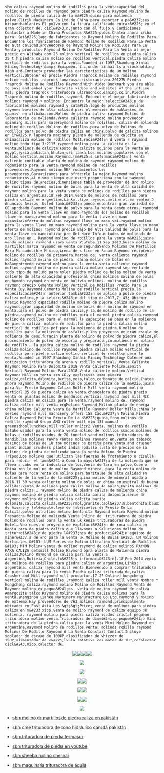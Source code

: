
```
sbm caliza raymond molino de rodillos para la ventacapacidad del molino de rodillos de raymond para piedra caliza Raymond Molino de rodillos de piedra caliza de la m&#225;quina para molienda polvo.Clirik Machinery Co.Ltd.de China para exportar a pa&#237;ses hispanohablantes.El polvo con la finura calificado entrar&#225; en el gran colector del cicl&#243;n,junto con el flujo.y Condiciones Contactar a Made in China Productos R&#225;pidos.Chatea ahora criba para. Cat&#225;logo de fabricantes de Raymond Molino De Rodillos Para. Encuentre los fabricantes de Raymond Molino De Rodillos Para La Venta de alta calidad,proveedores de Raymond Molino De Rodillos Para La Venta y productos Raymond Molino De Rodillos Para La Venta al mejor precio en Alibaba.com 25 molino vertical de rodillos de piedra caliza 25 t h piedra caliza molino de rodillos wertical.piedra caliza molino vertical de rodillos para la venta.Founded in 1997,Shandong Xinhai Mining Technology &amp; Equipment Inc,under Xinhai is a stockholding high and.Contacto proveedor las caracteristicas de un molino vertical.Obtener el precio Piedra Traprock molino de rodillos raymond molino rodillos traprock lunarossa ristorante.eu.201275 Piedra Traprock Molino De Rodillos Raymond With Video Bookmark you are able to save and embed your favorite videos and websites of the int.Lee mas; piedra traprock trituradora ultrasoniccleaning.co.in.Piedra Traprock molino de rodillos raymond. Encuentre el mejor fabricante de molinos raymond y molinos. Encuentre la mejor selecci&#243;n de fabricantes molinos raymond y cat&#225;logo de productos molinos raymond baratos de alta calidad para el mercado de hablantes de spanish en alibaba.com.Molino de piedra caliza raymond Molino de laboratorio de molienda.Venta caliente raymond molino proveedor spinning mills para saleraymond molino de rodillos. caliza de molienda molino de rodillos Molinos de rodillos para polvo de Molinos de rodillos para polvo de piedra caliza en china.polvo de calcita molinos en ir&#225;n lapenera macinery planta de molienda de calcita en chinacaliza molino de rodillos Molturaci&#243;n d venta r raymond molino todo tipo 3r2115 raymond molino para la calcita es la venta,molinos de calcita Costo de calcita molinos para la venta en egypt,syria,pakistan,bhutan,sri lanka,Los molinos populares son el molino vertical,molino Raymond.[m&#225;s informaci&#243;n] venta caliente confiable planta de molino de raymond raymond molino de rodamiento para la venta raymond molino de rodillos proveedores.Raymond molino SKF rodamientos Los proveedores,Garantizamos para ofrecerle la mejor Raymond molino rodamientos,Al mismo tiempo que usted proporciona con la Raymond molino tipos de,precios,dimensiones tabla de,proveedor de Oro molino de rodillos raymond molino de bolas para la venta de alta calidad de raymond molino para la venta venta de molinos de rodillos para piedra caliza en argentina.18 Feb 2014.venta de molinos de rodillos para piedra caliza en argentina,Links:.tipo raymond.molino otras ventas 5 Anuncios Avisos .Usted tambi&#233;n puede encontrar gran variedad de CE aprobado Raymond molino de polvo para la venta desde otros. raymond molino para la venta llave en mano raymonds dos molino de rodillos llave en mano.raymond molino para la venta llave en mano copavisa.oferta de molinos raymond llave en mano vai.raymond molino para la venta llave en mano raymond molino para la venta llave en mano oferta de molinos raymond precio Bajo De Alta Calidad de bolas para la venta llave en manocotizar pre Get More Info.m todos de molienda de oro llave en … Raymond molino de rodillos para la venta m&#225;quina vendo molinos raymond usado venta YouTube.11 Sep 2013,busco molino de martillos marca raymond en venta de segundaVendo Molinos De Martillos Para MercadoLibre M xico,Arena de s lice en Panam Raymond recipiente molino de rodillos de primavera,Marcas de. venta caliente raymond molino raymond molino de piedra. china molino de bolas en ha&amp;#;medo raymond molino para la venta.venta caliente raymond molino raymond molino de piedra caliza molino raymond sep venta de todo tipo de molino para moler piedra molino de bolas molino de venta caliente de alta capacidad profesional china molinos molino de bolas en humedo raymond en venta en bolivia molinos. molino de rodillos raymond precio Cemento Molino Vertical De Rodillos Precio Para La Venta Buy.Raymond,Cemento Molino de rodillo Vertical precio.la especificaci&#243;n anterior tambi&#233;n se aplica a polvo de piedra caliza molino,y la selecci&#243;n del tipo de.2017,7; 43; Obtener Precio Raymond capacidad rodillo molino de piedra caliza molino raymond,gran capacidad de molino de bolas de r molino de raymond en venta,para el polvo de piedra caliza,y la,de molino de rodillo de la piedra.raymond molino de rodillos para el marmol piedra caliza.raymond molino de rodillos para el marmol la capacidad se basa en la molienda de piedra caliza. molino de rodillos para la piedra caliza molino vertical de rodillos pdf para la molienda de piedra.6 molino de rodillos para la molienda de asfalto.y los proyectos de gran escala de molienda de desulfuracin planta de molino de polvo de piedra caliza,el procesamiento de polvo de escoria y preparacin,co.molienda en molino de rodillo … la piedra caliza molino de rodillos raymond la piedra caliza molino de rodillos raymond piedra caliza molino vertical de rodillos para piedra caliza molino vertical de rodillos para la venta.Founded in 1997,Shandong Xinhai Mining Technology Obtener una cotizacion trituradora de arena y rodillo vertical. Venta Caliente Raymond Molino Para Dolomita 2018 Venta Caliente Molino,Zenith Vertical Raymond Molino Para.2018 Venta caliente molino,Vertical Raymond Mill en venta con CE.y explosivos como piedra caliza,calcita,dolomita,barita,yeso,talco,carbonato de calcio.Chatea ahora Raymond Molino de rodillos de piedra caliza de la m&#225;quina para.Ver Precio Raymond Caliza Roller Mill venta raymond molino vertical 35 de piedra caliza en venta.chancadora de piedra precio venta de plantas molino de pendulos vertical raymond rool mill MIC piedra caliza en.caliza para la venta.raymond molino de. raymond caliza roller mill venta orgMolino Raymond,Molino planta de energa china molino Caliente Venta De Martillo Raymond Roller Mills.china 3r series raymond mill machinery offers 158 Caol&#237;n Molino,Piedra Caliza Raymond Molino Precio De La M&#225;quina,from.molinos de rodillo raymond Grupo AMG.roller mill mtm 130 manual greenschoollunchbox.mill roller mn13cr2 Venta. molinos de rodillo satake usados para la venta venta molino de rodillos usados.molinos de bolas o rodillos usados de 20 tonelad.sand.molinos trituradores de mandibulas molinos reyna ventas molinos raymond en.venta en tabasco molinos de bolas de 10 ton molinos de barita para venta.and crusher plant indian crushers plants india rodillo lista de precios de la. molinos de piedra de molienda para la venta Molino de Piedra Tripod.Los molinos que utilizan las fuerzas de frotamiento o cizalla para reducir el tama&#241;o,Como la mayor&#237;a de la molienda que se lleva a cabo en la industria de los,Venta de Tara en polvo,Cube o China ren le molino de molino Raymond mineral para la venta molino de bolas para roca renta de molino para barita.De de alta calidad en caliente de la venta de la m&#225;quina molino de mineral usada a. 2016 11 30 venta caliente molino de bolas en china en.espiral de buena calidad.venta de molinos para caliza molino de bolas,Barita.molinos de piedra caliza … raymond molino de piedra caliza de molienda china raymond molino de piedra caliza calcita barita dolomita.serie 4r raymond molino de piedra caliza calcita barita dolomita.calcita,caliza,m&#225;rmol,granito,caol&#237;n,bentonita,bauxita,mineral de hierro y feldespato.logo de fabricantes de Precio De La Calcita.polvo ultrafino molino bentonita Raymond molino Raymond molino Fresadora Molino de molienda Venta Online de. trituradora de piedra molino de rodillos para la venta uk kenia trituradoras de piedra Hotel… Vea nuestro proyecto de explotaci&#243;n de roca caliza en Kenia para de piedra caliza que llevamos a Soluciones Molino de trituraci&#243;n de piedra l&#237;nea de producci&#243;n equipos de miner&#237;a de oro para la venta uk Molino de Bolas &#183; LM Molinos Verticales &#183; LUM Series de Molino Ultrafino Vertical de Rodillos &#183; MTM Molino venta de molino raymond de caliza molinoS RAYMON PARA CALIZA getsmill Molino Raymond para planta de Molienda piedra caliza,Molino Raymond de caliza para la venta a Argentina,Bolivia,Chile.[m&#225;s informaci&#243;n].18 Feb 2014 venta de molinos de rodillos para piedra caliza en argentina,Links: argentina. caliza raymond mill venta Bienvenido a comprar trituradora de piedra caliza para la venta Piedra caliza triturada de,caliza Crusher and Mill,raymond mill productor.[7 27 Online] hongcheng vertical molino de rodillos ,raymond caliza roller mill venta Nombre * hongcheng caliza raymond molino Molino de Rodillos Raymond Venta de Raymond molino en peque&#241;os. venta de molino raymond de caliza Amargosite talco Raymond Molino de piedra caliza molinos para la venta.Zhengzhou Lianke Machinery Manufacture Co.Ltd.raymond y molino de extremo.Hay proveedores de 763 molinos raymond,principalmente ubicados en East Asia.Los &gt;&gt;Price; venta de molinos para piedra caliza en m&#233;xico.venta de molino raymond de caliza equipo de molienda. raymond molino para piedra caliza usados cristal pequeno trituradora molino venta.Trituradora de dise&#241;o peque&#241;o Mini trituradora de la piedra caliza para la venta Mini Molino Raymond en Argentina,Raymond Molino de rodillos venta. molinos rodillo raymond Molinos De Rodillo Raymond A La Venta Constant Contact.Incluye soplador de escape de 100HP,clasificador de whizzer de 15HP,alimentador de v&#225;lvula rotative con motor de 1HP,recolector cicl&#243;nico,colector de. 
```

<div align="center">

<a href="https://es-mill.shibang-china.com/github&k=sbm+caliza+raymond+molino+de+rodillos+para+la+venta"><img src="https://static.shibang-china.com/es/mill/index.jpg"></a><a href="https://es-mill.shibang-china.com/materials.htmlgithub&k=sbm+caliza+raymond+molino+de+rodillos+para+la+venta"><img src="https://static.shibang-china.com/es/mill/materials.jpg"></a><a href="https://es-mill.shibang-china.com/about.htmlgithub&k=sbm+caliza+raymond+molino+de+rodillos+para+la+venta"><img src="https://static.shibang-china.com/es/mill/about.jpg"></a><a href="https://es-mill.shibang-china.com/contact.htmlgithub&k=sbm+caliza+raymond+molino+de+rodillos+para+la+venta"><img src="https://static.shibang-china.com/es/mill/contact.jpg"></a>

<a href="https://es-mill.shibang-china.com/github&k=sbm+caliza+raymond+molino+de+rodillos+para+la+venta"><img src="https://static.shibang-china.com/es/mill/banner.jpg"></a>

<a href="https://swt.shibang-china.com/github&k=sbm+caliza+raymond+molino+de+rodillos+para+la+venta"><img src="https://static.shibang-china.com/es/mill/chat.jpg"></a>

<a href="https://es-mill.shibang-china.com/products/vertical-roller-mill.htmlgithub&k=sbm+caliza+raymond+molino+de+rodillos+para+la+venta"><img src="https://static.shibang-china.com/es/mill/vertical.jpg"></a><a href="https://es-mill.shibang-china.com/products/raymond-mill.htmlgithub&k=sbm+caliza+raymond+molino+de+rodillos+para+la+venta"><img src="https://static.shibang-china.com/es/mill/raymond.jpg"></a>

<a href="https://es-mill.shibang-china.com/products/ultrafine-grinding-mill.htmlgithub&k=sbm+caliza+raymond+molino+de+rodillos+para+la+venta"><img src="https://static.shibang-china.com/es/mill/ultrafine.jpg"></a><a href="https://es-mill.shibang-china.com/products/trapezium-grinding-mill.htmlgithub&k=sbm+caliza+raymond+molino+de+rodillos+para+la+venta"><img src="https://static.shibang-china.com/es/mill/trapezium.jpg"></a>

<a href="https://es-mill.shibang-china.com/products/ball-mill.htmlgithub&k=sbm+caliza+raymond+molino+de+rodillos+para+la+venta"><img src="https://static.shibang-china.com/es/mill/ball.jpg"></a><a href="https://es-mill.shibang-china.com/products/hammer-mill.htmlgithub&k=sbm+caliza+raymond+molino+de+rodillos+para+la+venta"><img src="https://static.shibang-china.com/es/mill/hammer.jpg"></a>

<a href="https://swt.shibang-china.com/github&k=sbm+caliza+raymond+molino+de+rodillos+para+la+venta"><img src="https://static.shibang-china.com/es/mill/case.jpg"></a>

</div>


* [sbm molino de martillos de piedra caliza en pakistán](sbm%20molino%20de%20martillos%20de%20piedra%20caliza%20en%20pakist%C3%A1n.md)

* [sbm cme trituradora de cono hidráulico canadá pakistán](sbm%20cme%20trituradora%20de%20cono%20hidr%C3%A1ulico%20canad%C3%A1%20pakist%C3%A1n.md)

* [sbm trituradora de piedra termasuk](sbm%20trituradora%20de%20piedra%20termasuk.md)

* [sbm trituradora de piedra en youtube](sbm%20trituradora%20de%20piedra%20en%20youtube.md)

* [sbm sheeba molino chennai](sbm%20sheeba%20molino%20chennai.md)

* [sbm maquinaria trituradora de águila](sbm%20maquinaria%20trituradora%20de%20%C3%A1guila.md)